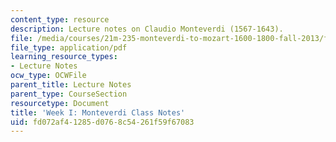 ```yaml
---
content_type: resource
description: Lecture notes on Claudio Monteverdi (1567-1643).
file: /media/courses/21m-235-monteverdi-to-mozart-1600-1800-fall-2013/fd072af41285d0768c54261f59f67083_MIT21M_235_F13_Week_I_Mont.pdf
file_type: application/pdf
learning_resource_types:
- Lecture Notes
ocw_type: OCWFile
parent_title: Lecture Notes
parent_type: CourseSection
resourcetype: Document
title: 'Week I: Monteverdi Class Notes'
uid: fd072af4-1285-d076-8c54-261f59f67083
---
```

